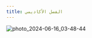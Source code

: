 ```yaml
---
title: الفصل الأكاديمي
---
```


![photo_2024-06-16_03-48-44](https://github.com/user-attachments/assets/eed2f81c-1192-44fb-a641-7ef2856d4b72)
